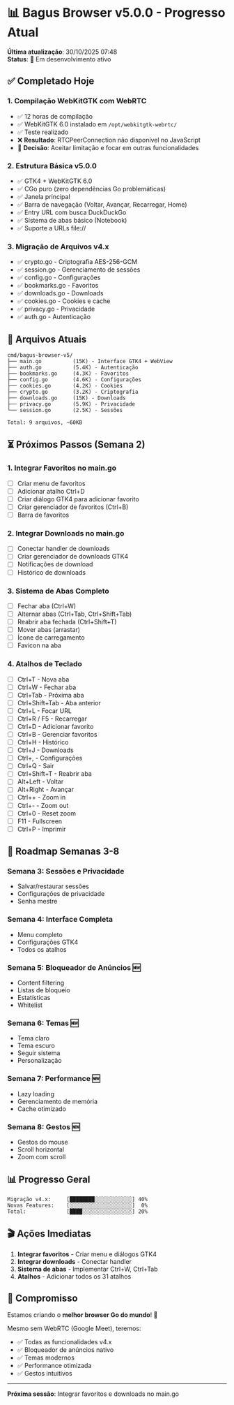 # 📊 Bagus Browser v5.0.0 - Progresso Atual

**Última atualização**: 30/10/2025 07:48  
**Status**: 🚧 Em desenvolvimento ativo

## ✅ Completado Hoje

### 1. Compilação WebKitGTK com WebRTC
- ✅ 12 horas de compilação
- ✅ WebKitGTK 6.0 instalado em `/opt/webkitgtk-webrtc/`
- ✅ Teste realizado
- ❌ **Resultado**: RTCPeerConnection não disponível no JavaScript
- 📝 **Decisão**: Aceitar limitação e focar em outras funcionalidades

### 2. Estrutura Básica v5.0.0
- ✅ GTK4 + WebKitGTK 6.0
- ✅ CGo puro (zero dependências Go problemáticas)
- ✅ Janela principal
- ✅ Barra de navegação (Voltar, Avançar, Recarregar, Home)
- ✅ Entry URL com busca DuckDuckGo
- ✅ Sistema de abas básico (Notebook)
- ✅ Suporte a URLs file://

### 3. Migração de Arquivos v4.x
- ✅ crypto.go - Criptografia AES-256-GCM
- ✅ session.go - Gerenciamento de sessões
- ✅ config.go - Configurações
- ✅ bookmarks.go - Favoritos
- ✅ downloads.go - Downloads
- ✅ cookies.go - Cookies e cache
- ✅ privacy.go - Privacidade
- ✅ auth.go - Autenticação

## 📁 Arquivos Atuais

```
cmd/bagus-browser-v5/
├── main.go          (15K) - Interface GTK4 + WebView
├── auth.go          (5.4K) - Autenticação
├── bookmarks.go     (4.3K) - Favoritos
├── config.go        (4.6K) - Configurações
├── cookies.go       (4.2K) - Cookies
├── crypto.go        (3.2K) - Criptografia
├── downloads.go     (15K) - Downloads
├── privacy.go       (5.9K) - Privacidade
└── session.go       (2.5K) - Sessões

Total: 9 arquivos, ~60KB
```

## ⏳ Próximos Passos (Semana 2)

### 1. Integrar Favoritos no main.go
- [ ] Criar menu de favoritos
- [ ] Adicionar atalho Ctrl+D
- [ ] Criar diálogo GTK4 para adicionar favorito
- [ ] Criar gerenciador de favoritos (Ctrl+B)
- [ ] Barra de favoritos

### 2. Integrar Downloads no main.go
- [ ] Conectar handler de downloads
- [ ] Criar gerenciador de downloads GTK4
- [ ] Notificações de download
- [ ] Histórico de downloads

### 3. Sistema de Abas Completo
- [ ] Fechar aba (Ctrl+W)
- [ ] Alternar abas (Ctrl+Tab, Ctrl+Shift+Tab)
- [ ] Reabrir aba fechada (Ctrl+Shift+T)
- [ ] Mover abas (arrastar)
- [ ] Ícone de carregamento
- [ ] Favicon na aba

### 4. Atalhos de Teclado
- [ ] Ctrl+T - Nova aba
- [ ] Ctrl+W - Fechar aba
- [ ] Ctrl+Tab - Próxima aba
- [ ] Ctrl+Shift+Tab - Aba anterior
- [ ] Ctrl+L - Focar URL
- [ ] Ctrl+R / F5 - Recarregar
- [ ] Ctrl+D - Adicionar favorito
- [ ] Ctrl+B - Gerenciar favoritos
- [ ] Ctrl+H - Histórico
- [ ] Ctrl+J - Downloads
- [ ] Ctrl+, - Configurações
- [ ] Ctrl+Q - Sair
- [ ] Ctrl+Shift+T - Reabrir aba
- [ ] Alt+Left - Voltar
- [ ] Alt+Right - Avançar
- [ ] Ctrl++ - Zoom in
- [ ] Ctrl+- - Zoom out
- [ ] Ctrl+0 - Reset zoom
- [ ] F11 - Fullscreen
- [ ] Ctrl+P - Imprimir

## 🎯 Roadmap Semanas 3-8

### Semana 3: Sessões e Privacidade
- Salvar/restaurar sessões
- Configurações de privacidade
- Senha mestre

### Semana 4: Interface Completa
- Menu completo
- Configurações GTK4
- Todos os atalhos

### Semana 5: Bloqueador de Anúncios 🆕
- Content filtering
- Listas de bloqueio
- Estatísticas
- Whitelist

### Semana 6: Temas 🆕
- Tema claro
- Tema escuro
- Seguir sistema
- Personalização

### Semana 7: Performance 🆕
- Lazy loading
- Gerenciamento de memória
- Cache otimizado

### Semana 8: Gestos 🆕
- Gestos do mouse
- Scroll horizontal
- Zoom com scroll

## 📊 Progresso Geral

```
Migração v4.x:     [████████░░░░░░░░░░░░] 40%
Novas Features:    [░░░░░░░░░░░░░░░░░░░░]  0%
Total:             [████░░░░░░░░░░░░░░░░] 20%
```

## 🎬 Ações Imediatas

1. **Integrar favoritos** - Criar menu e diálogos GTK4
2. **Integrar downloads** - Conectar handler
3. **Sistema de abas** - Implementar Ctrl+W, Ctrl+Tab
4. **Atalhos** - Adicionar todos os 31 atalhos

## 💪 Compromisso

Estamos criando o **melhor browser Go do mundo**! 🚀

Mesmo sem WebRTC (Google Meet), teremos:
- ✅ Todas as funcionalidades v4.x
- ✅ Bloqueador de anúncios nativo
- ✅ Temas modernos
- ✅ Performance otimizada
- ✅ Gestos intuitivos

---

**Próxima sessão**: Integrar favoritos e downloads no main.go
